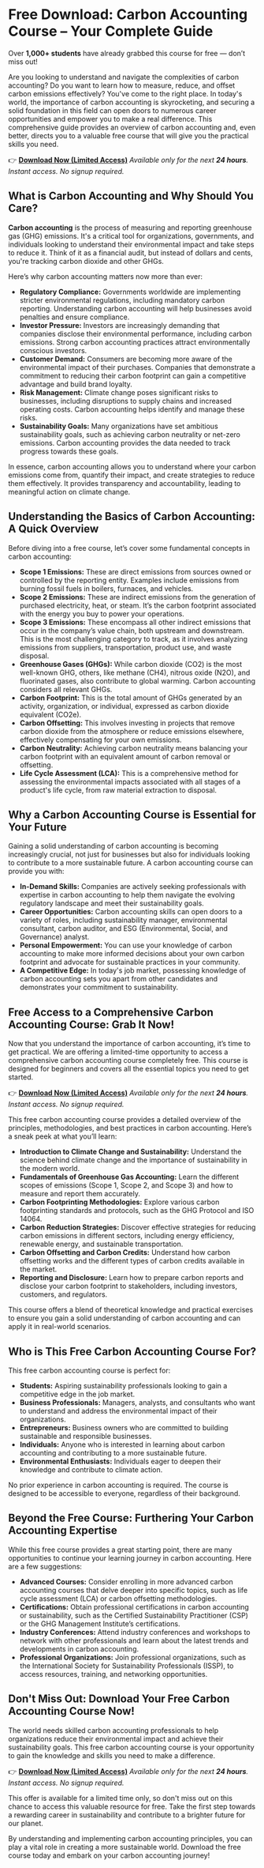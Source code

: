 # Free Download: Carbon Accounting Course – Your Complete Guide

Over **1,000+ students** have already grabbed this course for free — don’t miss out!

Are you looking to understand and navigate the complexities of carbon accounting?  Do you want to learn how to measure, reduce, and offset carbon emissions effectively? You've come to the right place.  In today's world, the importance of carbon accounting is skyrocketing, and securing a solid foundation in this field can open doors to numerous career opportunities and empower you to make a real difference. This comprehensive guide provides an overview of carbon accounting and, even better, directs you to a valuable free course that will give you the practical skills you need.

👉 [**Download Now (Limited Access)**](https://udemywork.com/carbon-accounting-course)
_Available only for the next **24 hours**. Instant access. No signup required._

## What is Carbon Accounting and Why Should You Care?

**Carbon accounting** is the process of measuring and reporting greenhouse gas (GHG) emissions. It's a critical tool for organizations, governments, and individuals looking to understand their environmental impact and take steps to reduce it.  Think of it as a financial audit, but instead of dollars and cents, you're tracking carbon dioxide and other GHGs.

Here’s why carbon accounting matters now more than ever:

*   **Regulatory Compliance:** Governments worldwide are implementing stricter environmental regulations, including mandatory carbon reporting.  Understanding carbon accounting will help businesses avoid penalties and ensure compliance.
*   **Investor Pressure:**  Investors are increasingly demanding that companies disclose their environmental performance, including carbon emissions.  Strong carbon accounting practices attract environmentally conscious investors.
*   **Customer Demand:** Consumers are becoming more aware of the environmental impact of their purchases. Companies that demonstrate a commitment to reducing their carbon footprint can gain a competitive advantage and build brand loyalty.
*   **Risk Management:**  Climate change poses significant risks to businesses, including disruptions to supply chains and increased operating costs. Carbon accounting helps identify and manage these risks.
*   **Sustainability Goals:**  Many organizations have set ambitious sustainability goals, such as achieving carbon neutrality or net-zero emissions. Carbon accounting provides the data needed to track progress towards these goals.

In essence, carbon accounting allows you to understand where your carbon emissions come from, quantify their impact, and create strategies to reduce them effectively. It provides transparency and accountability, leading to meaningful action on climate change.

## Understanding the Basics of Carbon Accounting: A Quick Overview

Before diving into a free course, let’s cover some fundamental concepts in carbon accounting:

*   **Scope 1 Emissions:** These are direct emissions from sources owned or controlled by the reporting entity. Examples include emissions from burning fossil fuels in boilers, furnaces, and vehicles.
*   **Scope 2 Emissions:** These are indirect emissions from the generation of purchased electricity, heat, or steam.  It’s the carbon footprint associated with the energy you buy to power your operations.
*   **Scope 3 Emissions:** These encompass all other indirect emissions that occur in the company’s value chain, both upstream and downstream. This is the most challenging category to track, as it involves analyzing emissions from suppliers, transportation, product use, and waste disposal.
*   **Greenhouse Gases (GHGs):** While carbon dioxide (CO2) is the most well-known GHG, others, like methane (CH4), nitrous oxide (N2O), and fluorinated gases, also contribute to global warming.  Carbon accounting considers all relevant GHGs.
*   **Carbon Footprint:** This is the total amount of GHGs generated by an activity, organization, or individual, expressed as carbon dioxide equivalent (CO2e).
*   **Carbon Offsetting:** This involves investing in projects that remove carbon dioxide from the atmosphere or reduce emissions elsewhere, effectively compensating for your own emissions.
*   **Carbon Neutrality:** Achieving carbon neutrality means balancing your carbon footprint with an equivalent amount of carbon removal or offsetting.
*   **Life Cycle Assessment (LCA):** This is a comprehensive method for assessing the environmental impacts associated with all stages of a product's life cycle, from raw material extraction to disposal.

## Why a Carbon Accounting Course is Essential for Your Future

Gaining a solid understanding of carbon accounting is becoming increasingly crucial, not just for businesses but also for individuals looking to contribute to a more sustainable future.  A carbon accounting course can provide you with:

*   **In-Demand Skills:** Companies are actively seeking professionals with expertise in carbon accounting to help them navigate the evolving regulatory landscape and meet their sustainability goals.
*   **Career Opportunities:** Carbon accounting skills can open doors to a variety of roles, including sustainability manager, environmental consultant, carbon auditor, and ESG (Environmental, Social, and Governance) analyst.
*   **Personal Empowerment:**  You can use your knowledge of carbon accounting to make more informed decisions about your own carbon footprint and advocate for sustainable practices in your community.
*   **A Competitive Edge:** In today's job market, possessing knowledge of carbon accounting sets you apart from other candidates and demonstrates your commitment to sustainability.

## Free Access to a Comprehensive Carbon Accounting Course: Grab It Now!

Now that you understand the importance of carbon accounting, it’s time to get practical. We are offering a limited-time opportunity to access a comprehensive carbon accounting course completely free. This course is designed for beginners and covers all the essential topics you need to get started.

👉 [**Download Now (Limited Access)**](https://udemywork.com/carbon-accounting-course)
_Available only for the next **24 hours**. Instant access. No signup required._

This free carbon accounting course provides a detailed overview of the principles, methodologies, and best practices in carbon accounting. Here’s a sneak peek at what you’ll learn:

*   **Introduction to Climate Change and Sustainability:** Understand the science behind climate change and the importance of sustainability in the modern world.
*   **Fundamentals of Greenhouse Gas Accounting:** Learn the different scopes of emissions (Scope 1, Scope 2, and Scope 3) and how to measure and report them accurately.
*   **Carbon Footprinting Methodologies:** Explore various carbon footprinting standards and protocols, such as the GHG Protocol and ISO 14064.
*   **Carbon Reduction Strategies:** Discover effective strategies for reducing carbon emissions in different sectors, including energy efficiency, renewable energy, and sustainable transportation.
*   **Carbon Offsetting and Carbon Credits:** Understand how carbon offsetting works and the different types of carbon credits available in the market.
*   **Reporting and Disclosure:** Learn how to prepare carbon reports and disclose your carbon footprint to stakeholders, including investors, customers, and regulators.

This course offers a blend of theoretical knowledge and practical exercises to ensure you gain a solid understanding of carbon accounting and can apply it in real-world scenarios.

## Who is This Free Carbon Accounting Course For?

This free carbon accounting course is perfect for:

*   **Students:** Aspiring sustainability professionals looking to gain a competitive edge in the job market.
*   **Business Professionals:** Managers, analysts, and consultants who want to understand and address the environmental impact of their organizations.
*   **Entrepreneurs:** Business owners who are committed to building sustainable and responsible businesses.
*   **Individuals:** Anyone who is interested in learning about carbon accounting and contributing to a more sustainable future.
*   **Environmental Enthusiasts:** Individuals eager to deepen their knowledge and contribute to climate action.

No prior experience in carbon accounting is required. The course is designed to be accessible to everyone, regardless of their background.

## Beyond the Free Course: Furthering Your Carbon Accounting Expertise

While this free course provides a great starting point, there are many opportunities to continue your learning journey in carbon accounting. Here are a few suggestions:

*   **Advanced Courses:** Consider enrolling in more advanced carbon accounting courses that delve deeper into specific topics, such as life cycle assessment (LCA) or carbon offsetting methodologies.
*   **Certifications:** Obtain professional certifications in carbon accounting or sustainability, such as the Certified Sustainability Practitioner (CSP) or the GHG Management Institute’s certifications.
*   **Industry Conferences:** Attend industry conferences and workshops to network with other professionals and learn about the latest trends and developments in carbon accounting.
*   **Professional Organizations:** Join professional organizations, such as the International Society for Sustainability Professionals (ISSP), to access resources, training, and networking opportunities.

## Don't Miss Out: Download Your Free Carbon Accounting Course Now!

The world needs skilled carbon accounting professionals to help organizations reduce their environmental impact and achieve their sustainability goals. This free carbon accounting course is your opportunity to gain the knowledge and skills you need to make a difference.

👉 [**Download Now (Limited Access)**](https://udemywork.com/carbon-accounting-course)
_Available only for the next **24 hours**. Instant access. No signup required._

This offer is available for a limited time only, so don't miss out on this chance to access this valuable resource for free. Take the first step towards a rewarding career in sustainability and contribute to a brighter future for our planet.

By understanding and implementing carbon accounting principles, you can play a vital role in creating a more sustainable world. Download the free course today and embark on your carbon accounting journey!
